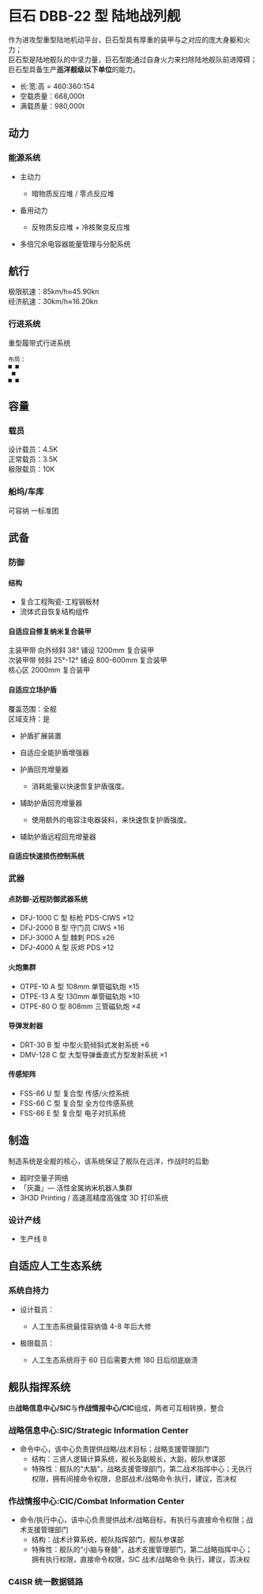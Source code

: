# 巨石 DBB-22 型 陆地战列舰

作为进攻型重型陆地机动平台，巨石型具有厚重的装甲与之对应的庞大身躯和火力；  
巨石型是陆地舰队的中坚力量，巨石型能通过自身火力来扫除陆地舰队前进障碍；  
巨石型具备生产**巡洋舰级以下单位**的能力。

- 长:宽:高 = 460:360:154
- 空载质量：668,000t
- 满载质量：980,000t

## 动力

### 能源系统

- 主动力
  - 暗物质反应堆 / 零点反应堆

- 备用动力
  - 反物质反应堆 + 冷核聚变反应堆

- 多倍冗余电容器能量管理与分配系统

## 航行

极限航速：85km/h≈45.90kn  
经济航速：30km/h≈16.20kn

### 行进系统

重型履带式行进系统

```text
布局：  
■ ■  
 ■  
■ ■
```

## 容量

### 载员

设计载员：4.5K  
正常载员：3.5K  
极限载员：10K

### 船坞/车库

可容纳 一标准团

## 武备

### 防御

#### 结构

- 复合工程陶瓷-工程钢板材
- 流体式自恢复结构组件

#### 自适应自修复纳米复合装甲

主装甲带 向外倾斜 38° 铺设 1200mm 复合装甲  
次装甲带 倾斜 25°-12° 铺设 800-600mm 复合装甲  
核心区 2000mm 复合装甲

#### 自适应立场护盾

覆盖范围：全舰  
区域支持：是

- 护盾扩展装置

- 自适应全能护盾增强器

- 护盾回充增量器
  - 消耗能量以快速恢复护盾强度。

- 辅助护盾回充增量器
  - 使用额外的电容注电器装料，来快速恢复护盾强度。

- 辅助护盾远程回充增量器

#### 自适应快速损伤控制系统

### 武器

#### 点防御-近程防御武器系统

- DFJ-1000 C 型 标枪 PDS-CIWS ×12
- DFJ-2000 B 型 守门员 CIWS ×16
- DFJ-3000 A 型 棘刺 PDS x26
- DFJ-4000 A 型 灰烬 PDS ×12

#### 火炮集群

- OTPE-10 A 型 108mm 单管磁轨炮 ×15
- OTPE-13 A 型 130mm 单管磁轨炮 ×10
- OTPE-80 O 型 808mm 三管磁轨炮 ×4

#### 导弹发射器

- DRT-30 B 型 中型火箭倾斜式发射系统 ×6
- DMV-128 C 型 大型导弹垂直式方型发射系统 ×1

#### 传感矩阵

- FSS-66 U 型 复合型 传感/火控系统
- FSS-66 C 型 复合型 全方位传感系统
- FSS-66 E 型 复合型 电子对抗系统

## 制造

制造系统是全舰的核心，该系统保证了舰队在远洋，作战时的后勤

- 超时空量子网络
- 「灰蛊」— 活性金属纳米机器人集群
- 3H3D Printing / 高速高精度高强度 3D 打印系统

### 设计产线

- 生产线 8

## 自适应人工生态系统

### 系统自持力

- 设计载员：
  - 人工生态系统最佳容纳值 4-8 年后大修

- 极限载员：
  - 人工生态系统将于 60 日后需要大修 180 日后彻底崩溃

## 舰队指挥系统

由**战略信息中心/SIC**与**作战情报中心/CIC**组成，两者可互相转换，整合

### 战略信息中心:SIC/Strategic Information Center

- 命令中心，该中心负责提供战略/战术目标；战略支援管理部门
  - 结构：三贤人逻辑计算系统，舰长及副舰长，大副，舰队参谋部
  - 特殊性：舰队的“大脑”，战略支援管理部门，第二战术指挥中心；无执行权限，拥有间接命令权限，总部战术/战略命令:执行，建议，否决权

### 作战情报中心:CIC/Combat Information Center

- 命令/执行中心，该中心负责提供战术/战略目标，有执行与直接命令权限；战术支援管理部门
  - 结构：战术计算系统，舰队指挥部门，舰队参谋部
  - 特殊性：舰队的“小脑与脊髓”，战术支援管理部门，第二战略指挥中心；拥有执行权限，直接命令权限，SIC 战术/战略命令:执行，建议，否决权

### C4ISR 统一数据链路
